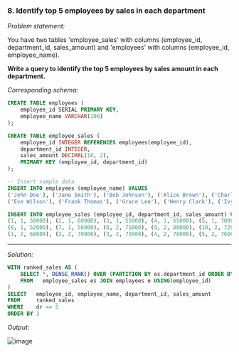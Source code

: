 ### 8. Identify top 5 employees by sales in each department

*Problem statement:*  

You have two tables 'employee_sales' with columns (employee_id, department_id, sales_amount) and 'employees' with columns (employee_id, employee_name).

**Write a query to identify the top 5 employees by sales amount in each department.**

*Corresponding schema:*

```sql
CREATE TABLE employees (
    employee_id SERIAL PRIMARY KEY,
    employee_name VARCHAR(100)
);

CREATE TABLE employee_sales (
    employee_id INTEGER REFERENCES employees(employee_id),
    department_id INTEGER,
    sales_amount DECIMAL(10, 2),
    PRIMARY KEY (employee_id, department_id)
);

-- Insert sample data
INSERT INTO employees (employee_name) VALUES
('John Doe'), ('Jane Smith'), ('Bob Johnson'), ('Alice Brown'), ('Charlie Davis'),
('Eve Wilson'), ('Frank Thomas'), ('Grace Lee'), ('Henry Clark'), ('Ivy Moore');

INSERT INTO employee_sales (employee_id, department_id, sales_amount) VALUES
(1, 1, 50000), (2, 1, 60000), (3, 1, 55000), (4, 1, 65000), (5, 1, 70000),
(6, 1, 52000), (7, 1, 58000), (8, 2, 75000), (9, 2, 80000), (10, 2, 72000),
(1, 2, 68000), (2, 2, 70000), (3, 2, 73000), (4, 2, 78000), (5, 2, 76000);
```

---

*Solution:*

```sql
WITH ranked_sales AS (
    SELECT *, DENSE_RANK() OVER (PARTITION BY es.department_id ORDER BY es.sales_amount DESC) AS dr
    FROM   employee_sales es JOIN employees e USING(employee_id)
)
SELECT   employee_id, employee_name, department_id, sales_amount
FROM     ranked_sales
WHERE    dr <= 5
ORDER BY 3
```

*Output:*

![image](https://github.com/user-attachments/assets/c672ec57-c050-4489-96db-d779654b7a32)